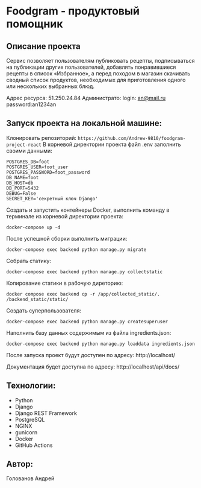 # Foodgram - продуктовый помощник
## Описание проекта
Сервис позволяет пользователям публиковать рецепты,
подписываться на публикации других пользователей, 
добавлять понравившиеся рецепты в список «Избранное»,
а перед походом в магазин скачивать сводный список продуктов,
необходимых для приготовления одного или нескольких выбранных блюд.

Адрес ресурса: 51.250.24.84
Администрато: login: an@mail.ru password:an1234an

## Запуск проекта на локальной машине:
Клонировать репозиторий:
`https://github.com/Andrew-9810/foodgram-project-react`
В корневой директории проекта файл .env заполнить своими данными:
```
POSTGRES_DB=foot
POSTGRES_USER=foot_user
POSTGRES_PASSWORD=foot_password
DB_NAME=foot
DB_HOST=db
DB_PORT=5432
DEBUG=False
SECRET_KEY='секретный ключ Django'
```
Создать и запустить контейнеры Docker, выполнить команду в терминале из корневой директории проекта:
```
docker-compose up -d
```
После успешной сборки выполнить миграции:
```
docker-compose exec backend python manage.py migrate
```
Собрать статику:
```
docker-compose exec backend python manage.py collectstatic
```
Копирование статики в рабочую диреторию:
```
docker compose exec backend cp -r /app/collected_static/. /backend_static/static/ 
```
Создать суперпользователя:
```
docker-compose exec backend python manage.py createsuperuser
```
Наполнить базу данных содержимым из файла ingredients.json:
```
docker-compose exec backend python manage.py loaddata ingredients.json
```

После запуска проект будут доступен по адресу: http://localhost/

Документация будет доступна по адресу: http://localhost/api/docs/

## Технологии: 
- Python
- Django
- Django REST Framework
- PostgreSQL
- NGINX
- gunicorn
- Docker
- GitHub Actions


## Автор:
Голованов Андрей

